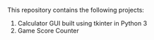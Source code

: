 This repository contains the following projects:
1. Calculator GUI built using tkinter in Python 3
2. Game Score Counter
